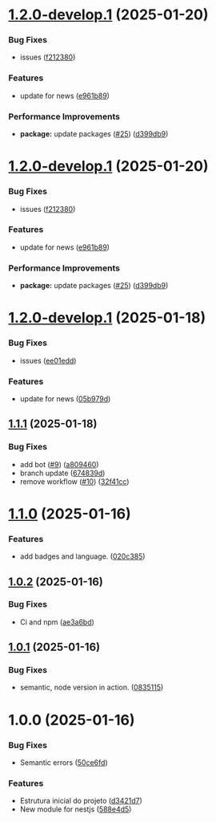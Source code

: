 # [1.2.0-develop.1](https://github.com/welton-dev/stack-nestjs/compare/v1.1.1...v1.2.0-develop.1) (2025-01-20)


### Bug Fixes

* issues ([f212380](https://github.com/welton-dev/stack-nestjs/commit/f212380fbd13b547b01026284493f8584e86bdc2))


### Features

* update for news ([e961b89](https://github.com/welton-dev/stack-nestjs/commit/e961b895a6c73d11644c88e2300f9d2b011a80b5))


### Performance Improvements

* **package:** update packages ([#25](https://github.com/welton-dev/stack-nestjs/issues/25)) ([d399db9](https://github.com/welton-dev/stack-nestjs/commit/d399db9989c8c3fd61a09668ef6396c251bd2241))

# [1.2.0-develop.1](https://github.com/welton-dev/stack-nestjs/compare/v1.1.1...v1.2.0-develop.1) (2025-01-20)


### Bug Fixes

* issues ([f212380](https://github.com/welton-dev/stack-nestjs/commit/f212380fbd13b547b01026284493f8584e86bdc2))


### Features

* update for news ([e961b89](https://github.com/welton-dev/stack-nestjs/commit/e961b895a6c73d11644c88e2300f9d2b011a80b5))


### Performance Improvements

* **package:** update packages ([#25](https://github.com/welton-dev/stack-nestjs/issues/25)) ([d399db9](https://github.com/welton-dev/stack-nestjs/commit/d399db9989c8c3fd61a09668ef6396c251bd2241))

# [1.2.0-develop.1](https://github.com/welton-dev/stack-nestjs/compare/v1.1.1...v1.2.0-develop.1) (2025-01-18)


### Bug Fixes

* issues ([ee01edd](https://github.com/welton-dev/stack-nestjs/commit/ee01edd5a70f51fadb8f58d9f95aa4cf6f631b3c))


### Features

* update for news ([05b979d](https://github.com/welton-dev/stack-nestjs/commit/05b979d44a7ccfa57788eaab2f74f31b20278a66))

## [1.1.1](https://github.com/welton-dev/stack-nestjs/compare/v1.1.0...v1.1.1) (2025-01-18)


### Bug Fixes

* add bot ([#9](https://github.com/welton-dev/stack-nestjs/issues/9)) ([a809460](https://github.com/welton-dev/stack-nestjs/commit/a809460db72328c5c9ee2185f9d0fb86104e90de))
* branch update ([674839d](https://github.com/welton-dev/stack-nestjs/commit/674839d811ad5204c0a3c269f56a178db3a32cf4))
* remove workflow ([#10](https://github.com/welton-dev/stack-nestjs/issues/10)) ([32f41cc](https://github.com/welton-dev/stack-nestjs/commit/32f41cc4c4afa41bdec023b7ad2dd2f7c6a596ea))

# [1.1.0](https://github.com/welton-dev/stack-nestjs/compare/v1.0.2...v1.1.0) (2025-01-16)


### Features

* add badges and language. ([020c385](https://github.com/welton-dev/stack-nestjs/commit/020c3852a659470454bb01f4e372314c38619b71))

## [1.0.2](https://github.com/welton-dev/stack-nestjs/compare/v1.0.1...v1.0.2) (2025-01-16)


### Bug Fixes

* Ci and npm ([ae3a6bd](https://github.com/welton-dev/stack-nestjs/commit/ae3a6bdca55ec846ba38b607bb8c0b90e6b09d24))

## [1.0.1](https://github.com/welton-dev/stack-nestjs/compare/v1.0.0...v1.0.1) (2025-01-16)


### Bug Fixes

* semantic, node version in action. ([0835115](https://github.com/welton-dev/stack-nestjs/commit/0835115dacc020f9a11c2bfa8491a9894a04b192))

# 1.0.0 (2025-01-16)


### Bug Fixes

* Semantic errors ([50ce6fd](https://github.com/welton-dev/stack-nestjs/commit/50ce6fd44d46083758ad785348676570b9dc6a05))


### Features

* Estrutura inicial do projeto ([d3421d7](https://github.com/welton-dev/stack-nestjs/commit/d3421d79a4a32e8638e5f59347213c889b540ab1))
* New module for nestjs ([588e4d5](https://github.com/welton-dev/stack-nestjs/commit/588e4d55376ec8134e415658aed7b7bd43400e94))
